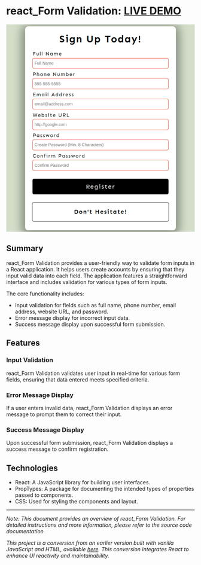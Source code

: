 # react_Form Validation: [LIVE DEMO](https://shcoobz.github.io/react_form-validation/)

![React Form Validation](assets/react_form-validation.png)

## Summary

react_Form Validation provides a user-friendly way to validate form inputs in a React application. It helps users create accounts by ensuring that they input valid data into each field. The application features a straightforward interface and includes validation for various types of form inputs.

The core functionality includes:

- Input validation for fields such as full name, phone number, email address, website URL, and password.
- Error message display for incorrect input data.
- Success message display upon successful form submission.

## Features

### Input Validation

react_Form Validation validates user input in real-time for various form fields, ensuring that data entered meets specified criteria.

### Error Message Display

If a user enters invalid data, react_Form Validation displays an error message to prompt them to correct their input.

### Success Message Display

Upon successful form submission, react_Form Validation displays a success message to confirm registration.

## Technologies

- React: A JavaScript library for building user interfaces.
- PropTypes: A package for documenting the intended types of properties passed to components.
- CSS: Used for styling the components and layout.

---

_Note: This document provides an overview of react_Form Validation. For detailed instructions and more information, please refer to the source code documentation._

_This project is a conversion from an earlier version built with vanilla JavaScript and HTML, available [here](https://github.com/Shcoobz/basicJS_form-validation/). This conversion integrates React to enhance UI reactivity and maintainability._
